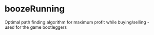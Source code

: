 # boozeRunning
Optimal path finding algorithm for maximum profit while buying/selling - used for the game bootleggers
